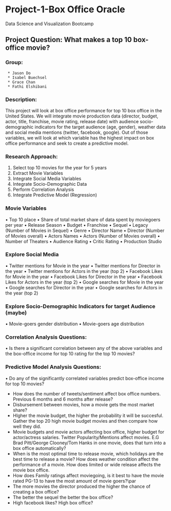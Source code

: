 
# Project-1-Box Office Oracle
Data Science and Visualization Bootcamp
## Project Question: What makes a top 10 box-office movie?

### Group:  
	 * Jason Do
	 * Isabel Buechsel
	 * Grace Chan
	 * Fathi Elshibani

### Description: 
This project will look at box office performance for top 10 box office in the United States.  We will integrate movie production data (director, budget, actor, title, franchise, movie rating, release date) with audience socio-demographic indicators for the target audience (age, gender), weather data and social media mentions (twitter, facebook, google).  Out of those variables, we will look at which variable has the highest impact on box office performance and seek to create a predictive model.

 

### Research Approach:
1. Select top 10 movies for the year for 5 years 
2. Extract Movie Variables
3. Integrate Social Media Variables
4. Integrate Socio-Demographic Data
5. Perform Correlation Analysis
6. Integrate Predictive Model (Regression)

### Movie Variables
•	Top 10 place
•	Share of total market share of data spent by moviegoers per year
•	Release Season
•	Budget
•	Franchise
•	Sequel
•	Legacy (Number of Movies in Sequel)
•	Genre
•	Director Name
•	Director (Number of Movies overall)
•	Actors Names
•	Actors (Number of Movies overall)
•	Number of Theaters
•	Audience Rating
•	Critic Rating
•	Production Studio
### Explore Social Media 
•	Twitter mentions for Movie in the year
•	Twitter mentions for Director in the year
•	Twitter mentions for Actors in the year (top 2)
•	Facebook Likes for Movie in the year
•	Facebook Likes for Director in the year
•	Facebook Likes for Actors in the year (top 2)
•	Google searches for Movie in the year
•	Google searches for Director in the year
•	Google searches for Actors in the year (top 2)
### Explore Socio-Demographic Indicators for target Audience (maybe)
•	Movie-goers gender distribution
•	Movie-goers age distribution
### Correlation Analysis Questions:
•	Is there a significant correlation between any of the above variables and the box-office income for top 10 rating for the top 10 movies?
### Predictive Model Analysis Questions:
•	Do any of the significantly correlated variables predict box-office income for top 10 movies?


* How does the number of tweets/sentiment affect box office numbers. Previous 6 months and 6 months after release?
* Disbursement between movies, how a movie gets the most market share?
* HIgher the movie budget, the higher the probability it will be succesful. Gather the top 20 high movie budget movies and then compare how well they did. 
* Movie budgets and movie actors affecting box office, higher budget for actor/actress salaries. Twitter Popularity/Mentions affect movies. E.G Brad Pitt/George Clooney/Tom Hanks in one movie, does that turn into a box office automatically?
* When is the most optimal time to release movie, which holidays are the best time to release a movie? How does weather condition affect the performance of a movie. How does limited or wide release affects the movie box office.
* How does Family ratings affect moviegoing, is it best to have the movie rated PG-13 to have the most amount of movie goers?\par
* The more movies the director produced the higher the chance of creating a box office?
* The  better the sequel the better the box office?
* High facebook likes? High box office?
